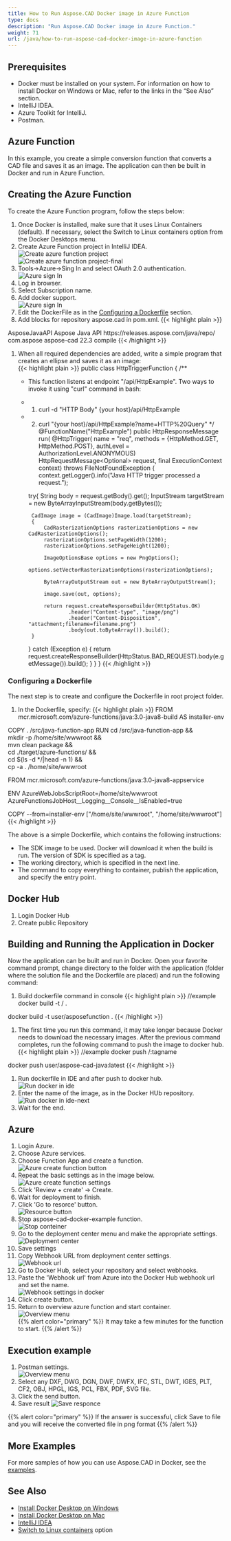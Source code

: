 ```yaml
---
title: How to Run Aspose.CAD Docker image in Azure Function
type: docs
description: "Run Aspose.CAD Docker image in Azure Function."
weight: 71
url: /java/how-to-run-aspose-cad-docker-image-in-azure-function
---
```


## Prerequisites
- Docker must be installed on your system. For information on how to install Docker on Windows or Mac, refer to the links in the “See Also” section.
- IntelliJ IDEA.
- Azure Toolkit for IntelliJ.
- Postman.

## Azure Function

In this example, you create a simple conversion function that converts a CAD file and saves it as an image. The application can then be built in Docker and run in Azure Function.

## Creating the Azure Function

To create the Azure Function program, follow the steps below:
1. Once Docker is installed, make sure that it uses Linux Containers (default). If necessary, select the Switch to Linux containers option from the Docker Desktops menu.
1. Create Azure Function project in IntelliJ IDEA.<br>
![Create azure function project](/_assets/create-function-ide-1.png)<br>
![Create azure function project-final](/_assets/create-function-ide-2.png)<br>
1. Tools->Azure->Sing In and select OAuth 2.0 authentication.<br>
![Azure sign In](/_assets/sign-in-azure.png)<br>
1. Log in browser.
1. Select Subscription name.
1. Add docker support.<br>
![Azure sign In](/_assets/add-docker-support.png)<br>
1. Edit the DockerFile as in the <a href="#configuring-a-dockerfile">Configuring a Dockerfile</a> section.
1. Add blocks for repository aspose.cad in pom.xml.
{{< highlight plain >}}
<repositories>
    <repository>
		<id>AsposeJavaAPI</id>
        <name>Aspose Java API</name>
        <url>https://releases.aspose.com/java/repo/</url>
    </repository>
</repositories>


<dependencies>
 <dependency>
    <groupId>com.aspose</groupId>
    <artifactId>aspose-cad</artifactId>
    <version>22.3</version>
    <scope>compile</scope>
  </dependency>
</dependencies>
{{< /highlight >}}

1. When all required dependencies are added, write a simple program that creates an ellipse and saves it as an image:<br>
{{< highlight plain >}}
public class HttpTriggerFunction {
    /**
     * This function listens at endpoint "/api/HttpExample". Two ways to invoke it using "curl" command in bash:
     * 1. curl -d "HTTP Body" {your host}/api/HttpExample
     * 2. curl "{your host}/api/HttpExample?name=HTTP%20Query"
     */
    @FunctionName("HttpExample")
    public HttpResponseMessage run(
            @HttpTrigger(
                name = "req",
                methods = {HttpMethod.GET, HttpMethod.POST},
                authLevel = AuthorizationLevel.ANONYMOUS)
                HttpRequestMessage<Optional<String>> request,
            final ExecutionContext context) throws FileNotFoundException {
        context.getLogger().info("Java HTTP trigger processed a request.");

        try{
            String body = request.getBody().get();
            InputStream targetStream = new ByteArrayInputStream(body.getBytes());

            CadImage image = (CadImage)Image.load(targetStream);
            {
                CadRasterizationOptions rasterizationOptions = new CadRasterizationOptions();
                rasterizationOptions.setPageWidth(1200);
                rasterizationOptions.setPageHeight(1200);

                ImageOptionsBase options = new PngOptions();
                options.setVectorRasterizationOptions(rasterizationOptions);

                ByteArrayOutputStream out = new ByteArrayOutputStream();

                image.save(out, options);

                return request.createResponseBuilder(HttpStatus.OK)
                        .header("Content-type", "image/png")
                        .header("Content-Disposition", "attachment;filename=filename.png")
                        .body(out.toByteArray()).build();
            }
        }
        catch (Exception e)
		{
            return request.createResponseBuilder(HttpStatus.BAD_REQUEST).body(e.getMessage()).build();
        }
    }
}
{{< /highlight >}}

### Configuring a Dockerfile

 The next step is to create and configure the Dockerfile in root project folder.

1. In the Dockerfile, specify:
{{< highlight plain >}}
FROM mcr.microsoft.com/azure-functions/java:3.0-java8-build AS installer-env

COPY . /src/java-function-app
RUN cd /src/java-function-app && \
    mkdir -p /home/site/wwwroot && \
    mvn clean package && \
    cd ./target/azure-functions/ && \
    cd $(ls -d */|head -n 1) && \
    cp -a . /home/site/wwwroot

FROM mcr.microsoft.com/azure-functions/java:3.0-java8-appservice

ENV AzureWebJobsScriptRoot=/home/site/wwwroot \
    AzureFunctionsJobHost__Logging__Console__IsEnabled=true

COPY --from=installer-env ["/home/site/wwwroot", "/home/site/wwwroot"]
{{< /highlight >}}

 The above is a simple Dockerfile, which contains the following instructions:

- The SDK image to be used. Docker will download it when the build is run. The version of SDK is specified as a tag.
- The working directory, which is specified in the next line.
- The command to copy everything to container, publish the application, and specify the entry point.

## Docker Hub
1. Login Docker Hub
1. Create public Repository

## Building and Running the Application in Docker
 
 Now the application can be built and run in Docker. Open your favorite command prompt, change directory to the folder with the application (folder where the solution file and the Dockerfile are placed) and run the following command:


1. Build dockerfile command in console
{{< highlight plain >}}
//example
docker build -t <user name>/<repository name> .

docker build -t user/asposefunction .
{{< /highlight >}}
 
1. The first time you run this command, it may take longer because Docker needs to download the necessary images. After the previous command completes, run the following command to push the image to docker hub.
{{< highlight plain >}}
//example
docker push <user name>/<repository name>:tagname

docker push user/aspose-cad-java:latest
{{< /highlight >}}

1. Run dockerfile in IDE and after push to docker hub.<br>
![Run docker in ide](/_assets/docker-run-in-ide.png)<br>
1. Enter the name of the image, as in the Docker HUb repository.<br>
![Run docker in ide-next](/_assets/docker-run-in-ide-1.png)<br>
1. Wait for the end.

## Azure

1. Login Azure.
1. Choose Azure services.
1. Choose Function App and create a function.<br>
![Azure create function button](/_assets/create-function-azure.png)<br>
1. Repeat the basic settings as in the image below.<br>
![Azure create function settings](/_assets/create-function-settings.png)<br>
1. Click 'Review + create' -> Create.
1. Wait for deployment to finish.
1. Click 'Go to resorce' button.<br>
![Resource button](/_assets/azure/go-to-resource.png)<br>
1. Stop aspose-cad-docker-example function.<br>
![Stop conteiner](/_assets/stop-container.png)<br>
1. Go to the deployment center menu and make the appropriate settings.<br>
![Deployment center](/_assets/deployment-center.png)<br>
1. Save settings
1. Copy Webhook URL from deployment center settings.<br>
![Webhook url](/_assets/webhook-url.png)<br>
1. Go to Docker Hub, select your repository and select webhooks.
1. Paste the 'Webhook url' from Azure into the Docker Hub webhook url and set the name.<br>
![Webhook settings in docker](/_assets/webhook.png)<br>
1. Click create button.
1. Return to overview azure function and start container.<br>
![Overview menu](/_assets/overview.png)<br>
{{% alert color="primary" %}} 
It may take a few minutes for the function to start.
{{% /alert %}}

## Execution example

1. Postman settings.<br>
![Overview menu](/_assets/postman-settings.png)<br>
1. Select any DXF, DWG, DGN, DWF, DWFX, IFC, STL, DWT, IGES, PLT, CF2, OBJ, HPGL, IGS, PCL, FBX, PDF, SVG file.
1. Click the send button.
1. Save result
![Save responce](/_assets/response-postman.png)<br>

{{% alert color="primary" %}} 
If the answer is successful, click Save to file and you will receive the converted file in png format
{{% /alert %}}

## More Examples

For more samples of how you can use Aspose.CAD in Docker, see the [examples](https://github.com/aspose-cad/Aspose.CAD-Documentation).


## See Also

- [Install Docker Desktop on Windows](https://docs.docker.com/docker-for-windows/install/)
- [Install Docker Desktop on Mac](https://docs.docker.com/docker-for-mac/install/)
- [IntelliJ IDEA](https://www.jetbrains.com/idea/)
- [Switch to Linux containers](https://docs.docker.com/docker-for-windows/#switch-between-windows-and-linux-containers) option